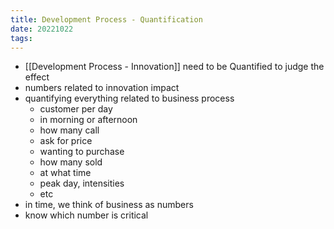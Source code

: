 ```yaml
---
title: Development Process - Quantification
date: 20221022
tags:
---
```


- [[Development Process - Innovation]] need to be Quantified to judge the effect
- numbers related to innovation impact
- quantifying everything related to business process
	- customer per day
	- in morning or afternoon
	- how many call
	- ask for price
	- wanting to purchase
	- how many sold
	- at what time
	- peak day, intensities
	- etc
- in time, we think of business as numbers
- know which number is critical
